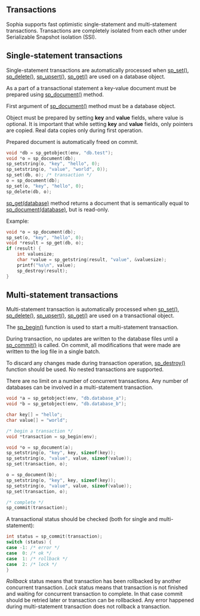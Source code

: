 
Transactions
------------

Sophia supports fast optimistic single-statement and multi-statement
transactions. Transactions are completely isolated from each other under
Serializable Snapshot isolation (SSI).

Single-statement transactions
-----------------------------

Single-statement transactions are automatically processed when
[sp_set()](../api/sp_set.md), [sp_delete()](../api/sp_delete.md),
[sp_upsert()](../api/sp_upsert.md), [sp_get()](../api/sp_get.md)
are used on a database object.

As a part of a transactional statement a key-value document must be prepared using
[sp_document()](../api/sp_document.md) method.

First argument of [sp_document()](../api/sp_document.md) method must be a database object.

Object must be prepared by setting **key** and **value** fields, where value is optional.
It is important that while setting **key** and **value** fields, only pointers are copied. Real
data copies only during first operation.

Prepared document is automatically freed on commit.

```C
void *db = sp_getobject(env, "db.test");
void *o = sp_document(db);
sp_setstring(o, "key", "hello", 0);
sp_setstring(o, "value", "world", 0));
sp_set(db, o); /* transaction */
o = sp_document(db);
sp_set(o, "key", "hello", 0);
sp_delete(db, o);
```

[sp_get(database)](../api/sp_get.md) method returns a document that is semantically equal to
[sp_document(database)](../api/sp_document.md), but is read-only.

Example:

```C
void *o = sp_document(db);
sp_set(o, "key", "hello", 0);
void *result = sp_get(db, o);
if (result) {
	int valuesize;
	char *value = sp_getstring(result, "value", &valuesize);
	printf("%s\n", value);
	sp_destroy(result);
}
```

Multi-statement transactions
----------------------------

Multi-statement transaction is automatically processed when
[sp_set()](../api/sp_set.md), [sp_delete()](../api/sp_delete.md), [sp_upsert()](../api/sp_upsert.md),
[sp_get()](../api/sp_get.md) are used on a transactional object.

The [sp_begin()](../api/sp_begin.md) function is used to start a multi-statement transaction.

During transaction, no updates are written to the database files until a [sp_commit()](../api/sp_commit.md) is called.
On commit, all modifications that were made are written to the log file in a single batch.

To discard any changes made during transaction operation, [sp_destroy()](../api/sp_destroy.md) function should be used.
No nested transactions are supported.

There are no limit on a number of concurrent transactions.
Any number of databases can be involved in a multi-statement transaction.

```C
void *a = sp_getobject(env, "db.database_a");
void *b = sp_getobject(env, "db.database_b");

char key[] = "hello";
char value[] = "world";

/* begin a transaction */
void *transaction = sp_begin(env);

void *o = sp_document(a);
sp_setstring(o, "key", key, sizeof(key));
sp_setstring(o, "value", value, sizeof(value));
sp_set(transaction, o);

o = sp_document(b);
sp_setstring(o, "key", key, sizeof(key));
sp_setstring(o, "value", value, sizeof(value));
sp_set(transaction, o);

/* complete */
sp_commit(transaction);
```

A transactional status should be checked (both for single and multi-statement):

```C
int status = sp_commit(transaction);
switch (status) {
case -1: /* error */
case  0: /* ok */
case  1: /* rollback */
case  2: /* lock */
}
```

*Rollback* status means that transaction has been rollbacked by another concurrent
transaction. *Lock* status means that transaction is not finished and waiting for concurrent
transaction to complete. In that case commit should be retried later or transaction can be
rollbacked. Any error happened during multi-statement transaction does not rollback a transaction.
